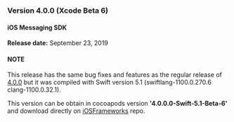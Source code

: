 ### Version 4.0.0 (Xcode Beta 6)
#### iOS Messaging SDK
**Release date:** September 23, 2019

#### NOTE
This release has the same bug fixes and features as the regular release of [4.0.0](mobile-app-messaging-sdk-for-ios-all-releases-regular-releases.html#ios-messaging-sdk---version-400) but it was compiled with Swift version 5.1 (swiftlang-1100.0.270.6 clang-1100.0.32.1).

This version can be obtain in cocoapods version **'4.0.0.0-Swift-5.1-Beta-6'** and download directly on [iOSFrameworks](https://github.com/LivePersonInc/iOSFrameworks/tree/4.0.0.0-Swift-5.1-Beta-6) repo.